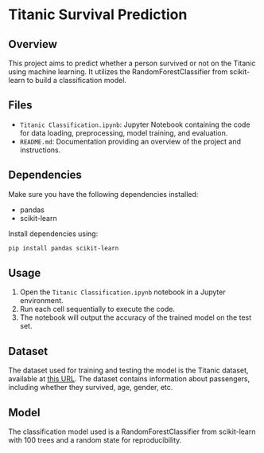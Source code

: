 
# Titanic Survival Prediction

## Overview
This project aims to predict whether a person survived or not on the Titanic using machine learning. It utilizes the RandomForestClassifier from scikit-learn to build a classification model.

## Files
- `Titanic Classification.ipynb`: Jupyter Notebook containing the code for data loading, preprocessing, model training, and evaluation.
- `README.md`: Documentation providing an overview of the project and instructions.

## Dependencies
Make sure you have the following dependencies installed:
- pandas
- scikit-learn

Install dependencies using:
```bash
pip install pandas scikit-learn
```

## Usage
1. Open the `Titanic Classification.ipynb` notebook in a Jupyter environment.
2. Run each cell sequentially to execute the code.
3. The notebook will output the accuracy of the trained model on the test set.

## Dataset
The dataset used for training and testing the model is the Titanic dataset, available at [this URL](https://raw.githubusercontent.com/datasciencedojo/datasets/master/titanic.csv). The dataset contains information about passengers, including whether they survived, age, gender, etc.

## Model
The classification model used is a RandomForestClassifier from scikit-learn with 100 trees and a random state for reproducibility.



